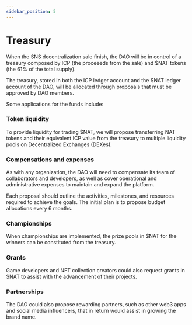 ```yaml
---
sidebar_position: 5
---
```


# Treasury

When the SNS decentralization sale finish, the DAO will be in control of a treasury composed by ICP (the proceeeds from the sale) and $NAT tokens (the 61% of the total supply).

The treasury, stored in both the ICP ledger account and the $NAT ledger account of the DAO, will be allocated through proposals that must be approved by DAO members.

Some applications for the funds include:

### Token liquidity

To provide liquidity for trading $NAT, we will propose transferring NAT tokens and their equivalent ICP value from the treasury to multiple liquidity pools on Decentralized Exchanges (DEXes).

### Compensations and expenses

As with any organization, the DAO will need to compensate its team of collaborators and developers, as well as cover operational and administrative expenses to maintain and expand the platform.

Each proposal should outline the activities, milestones, and resources required to achieve the goals. The initial plan is to propose budget allocations every 6 months.

### Championships

When championships are implemented, the prize pools in $NAT for the winners can be constituted from the treasury.

### Grants

Game developers and NFT collection creators could also request grants in $NAT to assist with the advancement of their projects.

### Partnerships

The DAO could also propose rewarding partners, such as other web3 apps and social media influencers, that in return would assist in growing the brand name.